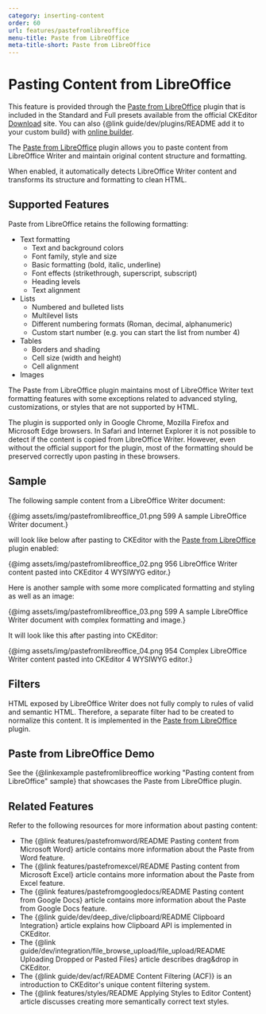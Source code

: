 ```yaml
---
category: inserting-content
order: 60
url: features/pastefromlibreoffice
menu-title: Paste from LibreOffice
meta-title-short: Paste from LibreOffice
---
```

<!--
Copyright (c) 2003-2020, CKSource - Frederico Knabben. All rights reserved.
For licensing, see LICENSE.md.
-->

# Pasting Content from LibreOffice

<info-box info="">
    This feature is provided through the <a href="https://ckeditor.com/cke4/addon/pastefromlibreoffice">Paste from LibreOffice</a> plugin that is included in the Standard and Full presets available from the official CKEditor <a href="https://ckeditor.com/ckeditor-4/download/">Download</a> site. You can also {@link guide/dev/plugins/README add it to your custom build} with <a href="https://ckeditor.com/cke4/builder">online builder</a>.
</info-box>

The [Paste from LibreOffice](https://ckeditor.com/cke4/addon/pastefromlibreoffice) plugin allows you to paste content from LibreOffice Writer and maintain original content structure and formatting.

When enabled, it automatically detects LibreOffice Writer content and transforms its structure and formatting to clean HTML.

## Supported Features

Paste from LibreOffice retains the following formatting:

* Text formatting
    * Text and background colors
    * Font family, style and size
    * Basic formatting (bold, italic, underline)
    * Font effects (strikethrough, superscript, subscript)
    * Heading levels
    * Text alignment
* Lists
    * Numbered and bulleted lists
    * Multilevel lists
    * Different numbering formats (Roman, decimal, alphanumeric)
    * Custom start number (e.g. you can start the list from number 4)
* Tables
    * Borders and shading
    * Cell size (width and height)
    * Cell alignment
* Images

The Paste from LibreOffice plugin maintains most of LibreOffice Writer text formatting features with some exceptions related to advanced styling, customizations, or styles that are not supported by HTML.

The plugin is supported only in Google Chrome, Mozilla Firefox and Microsoft Edge browsers. In Safari and Internet Explorer it is not possible to detect if the content is copied from LibreOffice Writer. However, even without the official support for the plugin, most of the formatting should be preserved correctly upon pasting in these browsers.

## Sample

The following sample content from a LibreOffice Writer document:

{@img assets/img/pastefromlibreoffice_01.png 599 A sample LibreOffice Writer document.}

will look like below after pasting to CKEditor with the [Paste from LibreOffice](https://ckeditor.com/cke4/addon/pastefromlibreoffice) plugin enabled:

{@img assets/img/pastefromlibreoffice_02.png 956 LibreOffice Writer content pasted into CKEditor 4 WYSIWYG editor.}

Here is another sample with some more complicated formatting and styling as well as an image:

{@img assets/img/pastefromlibreoffice_03.png 599 A sample LibreOffice Writer document with complex formatting and image.}

It will look like this after pasting into CKEditor:

{@img assets/img/pastefromlibreoffice_04.png 954 Complex LibreOffice Writer content pasted into CKEditor 4 WYSIWYG editor.}

## Filters

HTML exposed by LibreOffice Writer does not fully comply to rules of valid and semantic HTML. Therefore, a separate filter had to be created to normalize this content. It is implemented in the [Paste from LibreOffice](https://ckeditor.com/cke4/addon/pastefromlibreoffice) plugin.

## Paste from LibreOffice Demo

See the {@linkexample pastefromlibreoffice working "Pasting content from LibreOffice" sample} that showcases the Paste from LibreOffice plugin.

## Related Features

Refer to the following resources for more information about pasting content:

* The {@link features/pastefromword/README Pasting content from Microsoft Word} article contains more information about the Paste from Word feature.
* The {@link features/pastefromexcel/README Pasting content from Microsoft Excel} article contains more information about the Paste from Excel feature.
* The {@link features/pastefromgoogledocs/README Pasting content from Google Docs} article contains more information about the Paste from Google Docs feature.
* The {@link guide/dev/deep_dive/clipboard/README Clipboard Integration} article explains how Clipboard API is implemented in CKEditor.
* The {@link guide/dev/integration/file_browse_upload/file_upload/README Uploading Dropped or Pasted Files} article describes drag&drop in CKEditor.
* The {@link guide/dev/acf/README Content Filtering (ACF)} is an introduction to CKEditor's unique content filtering system.
* The {@link features/styles/README Applying Styles to Editor Content} article discusses creating more semantically correct text styles.
